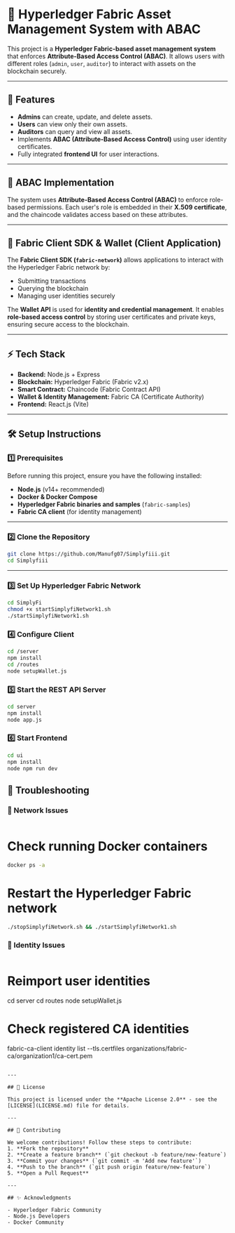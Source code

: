 # 🚀 Hyperledger Fabric Asset Management System with ABAC

This project is a **Hyperledger Fabric-based asset management system** that enforces **Attribute-Based Access Control (ABAC)**. It allows users with different roles (`admin`, `user`, `auditor`) to interact with assets on the blockchain securely.

---

## 📌 Features
- **Admins** can create, update, and delete assets.
- **Users** can view only their own assets.
- **Auditors** can query and view all assets.
- Implements **ABAC (Attribute-Based Access Control)** using user identity certificates.
- Fully integrated **frontend UI** for user interactions.

---

## 🔐 ABAC Implementation
The system uses **Attribute-Based Access Control (ABAC)** to enforce role-based permissions. Each user's role is embedded in their **X.509 certificate**, and the chaincode validates access based on these attributes.

---

## 🚀 Fabric Client SDK & Wallet (Client Application)
The **Fabric Client SDK (`fabric-network`)** allows applications to interact with the Hyperledger Fabric network by:
- Submitting transactions
- Querying the blockchain
- Managing user identities securely  

The **Wallet API** is used for **identity and credential management**. It enables **role-based access control** by storing user certificates and private keys, ensuring secure access to the blockchain.

---

## ⚡ Tech Stack
- **Backend:** Node.js + Express
- **Blockchain:** Hyperledger Fabric (Fabric v2.x)
- **Smart Contract:** Chaincode (Fabric Contract API)
- **Wallet & Identity Management:** Fabric CA (Certificate Authority)
- **Frontend:** React.js (Vite)

---

## 🛠️ Setup Instructions

### **1️⃣ Prerequisites**
Before running this project, ensure you have the following installed:
- **Node.js** (v14+ recommended)
- **Docker & Docker Compose**
- **Hyperledger Fabric binaries and samples** (`fabric-samples`)
- **Fabric CA client** (for identity management)

---

### **2️⃣ Clone the Repository**
```bash
git clone https://github.com/Manufg07/Simplyfiii.git
cd Simplyfiii
```
---

### **3️⃣ Set Up Hyperledger Fabric Network**
```bash
cd SimplyFi
chmod +x startSimplyfiNetwork1.sh
./startSimplyfiNetwork1.sh
```

### **4️⃣ Configure Client**
```bash
cd /server
npm install
cd /routes
node setupWallet.js
```
### **5️⃣ Start the REST API Server**
```bash
cd server
npm install
node app.js
```

### **6️⃣ Start Frontend**
```bash
cd ui
npm install
node npm run dev
```
## 🐛 Troubleshooting

### **🛑 Network Issues**
```bash
```
# Check running Docker containers
```bash
docker ps -a
```
# Restart the Hyperledger Fabric network
```bash
./stopSimplyfiNetwork.sh && ./startSimplyfiNetwork1.sh
```

### **🔑 Identity Issues**
```bash
```
# Reimport user identities

cd server
cd routes
node setupWallet.js

# Check registered CA identities
fabric-ca-client identity list --tls.certfiles organizations/fabric-ca/organization1/ca-cert.pem
```

---

## 📜 License

This project is licensed under the **Apache License 2.0** - see the [LICENSE](LICENSE.md) file for details.

---

## 🤝 Contributing

We welcome contributions! Follow these steps to contribute:
1. **Fork the repository**
2. **Create a feature branch** (`git checkout -b feature/new-feature`)
3. **Commit your changes** (`git commit -m 'Add new feature'`)
4. **Push to the branch** (`git push origin feature/new-feature`)
5. **Open a Pull Request**

---

## ✨ Acknowledgments

- Hyperledger Fabric Community
- Node.js Developers
- Docker Community

